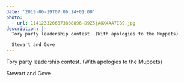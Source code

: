 ```yaml
---
date: '2019-06-19T07:06:14+01:00'
photo:
  - url: 1141233206873808896-D9Z5jA8X4AA7IB9.jpg
description: |-
  Tory party leadership contest. (With apologies to the Muppets)

  Stewart and Gove
---
```

Tory party leadership contest. (With apologies to the Muppets)

Stewart and Gove 
